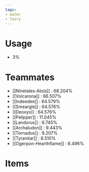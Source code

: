 ```yaml
---
tags:
- water
- fairy
---
```

# Usage
- 3%
# Teammates
- [[Ninetales-Alola]] : 68.204%
- [[Volcarona]] : 66.507%
- [[Indeedee]] : 64.579%
- [[Smeargle]] : 64.576%
- [[Deoxys]] : 64.576%
- [[Pelipper]] : 11.045%
- [[Landorus]] : 9.745%
- [[Archaludon]] : 9.443%
- [[Tornadus]] : 9.207%
- [[Tyranitar]] : 8.510%
- [[Ogerpon-Hearthflame]] : 8.496%
# Items